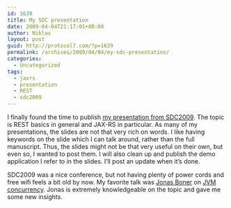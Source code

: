 ```yaml
---
id: 1639
title: My SDC presentation
date: 2009-04-04T21:17:01+00:00
author: Niklas
layout: post
guid: http://protocol7.com/?p=1639
permalink: /archives/2009/04/04/my-sdc-presentation/
categories:
  - Uncategorized
tags:
  - jaxrs
  - presentation
  - REST
  - sdc2009
---
```

<div class='microid-82aaef6fa14ac9edb65afe52c78e342c6bafc76d'>
  <p>
    I finally found the time to publish <a href="http://www.slideshare.net/protocol7/rest-made-simple-with-java">my presentation from SDC2009</a>. The topic is REST basics in general and JAX-RS in particular. As many of my presentations, the slides are not that very rich on words. I like having keywords on the slide which I can talk around, rather than the full manuscript. Thus, the slides might not be that very useful on their own, but even so, I wanted to post them. I will also clean up and publish the demo application I refer to in the slides. I&#8217;ll post an update when it&#8217;s done.
  </p>
  
  <p>
    SDC2009 was a nice conference, but not having plenty of power cords and free wifi feels a bit old by now. My favorite talk was <a href="http://jonasboner.com/">Jonas Boner</a> on <a href="http://jonasboner.com/talks/state_youre_doing_it_wrong/html/all.html">JVM concurrency</a>. Jonas is extremely knowledgeable on the topic and gave me some new insights.
  </p>
</div>
